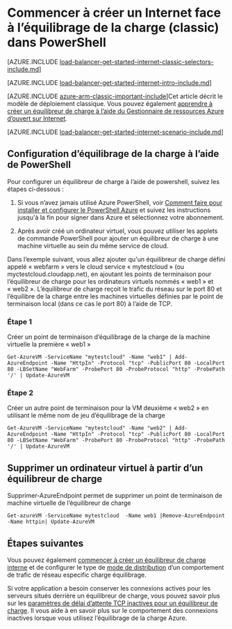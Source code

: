<properties
   pageTitle="Commencer à créer un Internet face à équilibrage de la charge en mode classique, à l’aide de PowerShell | Microsoft Azure"
   description="Apprenez à créer un équilibreur de charge en mode classique, à l’aide de PowerShell d’ouvert sur Internet"
   services="load-balancer"
   documentationCenter="na"
   authors="sdwheeler"
   manager="carmonm"
   editor=""
   tags="azure-service-management"
/>
<tags
   ms.service="load-balancer"
   ms.devlang="na"
   ms.topic="get-started-article"
   ms.tgt_pltfrm="na"
   ms.workload="infrastructure-services"
   ms.date="04/05/2016"
   ms.author="sewhee" />

# <a name="get-started-creating-an-internet-facing-load-balancer-classic-in-powershell"></a>Commencer à créer un Internet face à l’équilibrage de la charge (classic) dans PowerShell

[AZURE.INCLUDE [load-balancer-get-started-internet-classic-selectors-include.md](../../includes/load-balancer-get-started-internet-classic-selectors-include.md)]

[AZURE.INCLUDE [load-balancer-get-started-internet-intro-include.md](../../includes/load-balancer-get-started-internet-intro-include.md)]

[AZURE.INCLUDE [azure-arm-classic-important-include](../../includes/azure-arm-classic-important-include.md)]Cet article décrit le modèle de déploiement classique. Vous pouvez également [apprendre à créer un équilibreur de charge à l’aide du Gestionnaire de ressources Azure d’ouvert sur Internet](load-balancer-get-started-internet-arm-ps.md).

[AZURE.INCLUDE [load-balancer-get-started-internet-scenario-include.md](../../includes/load-balancer-get-started-internet-scenario-include.md)]



## <a name="set-up-load-balancer-using-powershell"></a>Configuration d’équilibrage de la charge à l’aide de PowerShell

Pour configurer un équilibreur de charge à l’aide de powershell, suivez les étapes ci-dessous :

1. Si vous n’avez jamais utilisé Azure PowerShell, voir [Comment faire pour installer et configurer le PowerShell Azure](../../articles/powershell-install-configure.md) et suivez les instructions jusqu'à la fin pour signer dans Azure et sélectionnez votre abonnement.


2. Après avoir créé un ordinateur virtuel, vous pouvez utiliser les applets de commande PowerShell pour ajouter un équilibreur de charge à une machine virtuelle au sein du même service de cloud.

Dans l’exemple suivant, vous allez ajouter qu'un équilibreur de charge défini appelé « webfarm » vers le cloud service « mytestcloud » (ou myctestcloud.cloudapp.net), en ajoutant les points de terminaison pour l’équilibreur de charge pour les ordinateurs virtuels nommés « web1 » et « web2 ». L’équilibreur de charge reçoit le trafic du réseau sur le port 80 et l’équilibre de la charge entre les machines virtuelles définies par le point de terminaison local (dans ce cas le port 80) à l’aide de TCP.


### <a name="step-1"></a>Étape 1
Créer un point de terminaison d’équilibrage de la charge de la machine virtuelle la première « web1 »

    Get-AzureVM -ServiceName "mytestcloud" -Name "web1" | Add-AzureEndpoint -Name "HttpIn" -Protocol "tcp" -PublicPort 80 -LocalPort 80 -LBSetName "WebFarm" -ProbePort 80 -ProbeProtocol "http" -ProbePath '/' | Update-AzureVM

### <a name="step-2"></a>Étape 2

Créer un autre point de terminaison pour la VM deuxième « web2 » en utilisant le même nom de jeu d’équilibrage de la charge

    Get-AzureVM -ServiceName "mytestcloud" -Name "web2" | Add-AzureEndpoint -Name "HttpIn" -Protocol "tcp" -PublicPort 80 -LocalPort 80 -LBSetName "WebFarm" -ProbePort 80 -ProbeProtocol "http" -ProbePath '/' | Update-AzureVM

## <a name="remove-a-virtual-machine-from-a-load-balancer"></a>Supprimer un ordinateur virtuel à partir d’un équilibreur de charge

Supprimer-AzureEndpoint permet de supprimer un point de terminaison de machine virtuelle de l’équilibreur de charge

    Get-azureVM -ServiceName mytestcloud  -Name web1 |Remove-AzureEndpoint -Name httpin| Update-AzureVM

## <a name="next-steps"></a>Étapes suivantes

Vous pouvez également [commencer à créer un équilibreur de charge interne](load-balancer-get-started-ilb-classic-ps.md) et de configurer le type de [mode de distribution](load-balancer-distribution-mode.md) d’un comportement de trafic de réseau especific charge équilibrage.

Si votre application a besoin conserver les connexions actives pour les serveurs situés derrière un équilibreur de charge, vous pouvez savoir plus sur les [paramètres de délai d’attente TCP inactives pour un équilibreur de charge](load-balancer-tcp-idle-timeout.md). Il vous aide à en savoir plus sur le comportement des connexions inactives lorsque vous utilisez l’équilibrage de la charge Azure.

